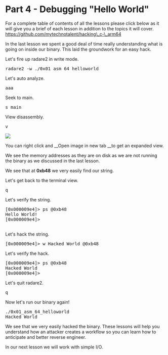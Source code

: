 # Part 4 - Debugging "Hello World"

For a complete table of contents of all the lessons please click below as it will give you a brief of each lesson in addition to the topics it will cover. https://github.com/mytechnotalent/hacking\_c-\_arm64

In the last lesson we spent a good deal of time really understanding what is going on inside our binary. This laid the groundwork for an easy hack.

Let's fire up radare2 in write mode.

<pre spellcheck="false">radare2 -w ./0x01_asm_64_helloworld
</pre>

Let's auto analyze.

<pre spellcheck="false">aaa
</pre>

Seek to main.

<pre spellcheck="false">s main
</pre>

View disassembly.

<pre spellcheck="false">v
</pre>

<div class="slate-resizable-image-embed slate-image-embed__resize-full-width"><img src="https://media-exp1.licdn.com/dms/image/C4E12AQF_AB5hVPpF-g/article-inline_image-shrink_1500_2232/0/1606475269047?e=1614211200&amp;v=beta&amp;t=lNqLA2rqeTf2PQlaUw4d9ABGKMz6PG-lddmClxoAP_o"/></div>

You can right click and&nbsp;__Open image in new tab&nbsp;__to get an expanded view.

We see the memory addresses as they are on disk as we are not running the binary as we discussed in the last lesson.

We see that at __0xb48__ we very easily find our string.

Let's get back to the terminal view.

<pre spellcheck="false">q
</pre>

Let's verify the string.

<pre spellcheck="false">[0x000009e4]&gt; ps @0xb48
Hello World!
[0x000009e4]&gt;

</pre>

Let's hack the string.

<pre spellcheck="false">[0x000009e4]&gt; w Hacked World @0xb48
</pre>

Let's verify the hack.

<pre spellcheck="false">[0x000009e4]&gt; ps @0xb48
Hacked World
[0x000009e4]&gt;
</pre>

Let's quit radare2.

<pre spellcheck="false">q
</pre>

Now let's run our binary again!

<pre spellcheck="false">./0x01_asm_64_helloworld
Hacked World
</pre>

We see that we very easily hacked the binary. These lessons will help you understand how an attacker creates a workflow so you can learn how to anticipate and better reverse engineer.

In our next lesson we will work with simple I/O.